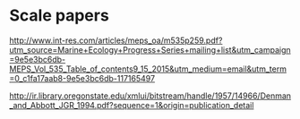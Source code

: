# Scale papers

http://www.int-res.com/articles/meps_oa/m535p259.pdf?utm_source=Marine+Ecology+Progress+Series+mailing+list&utm_campaign=9e5e3bc6db-MEPS_Vol_535_Table_of_contents9_15_2015&utm_medium=email&utm_term=0_c1fa17aab8-9e5e3bc6db-117165497


http://ir.library.oregonstate.edu/xmlui/bitstream/handle/1957/14966/Denman_and_Abbott_JGR_1994.pdf?sequence=1&origin=publication_detail

